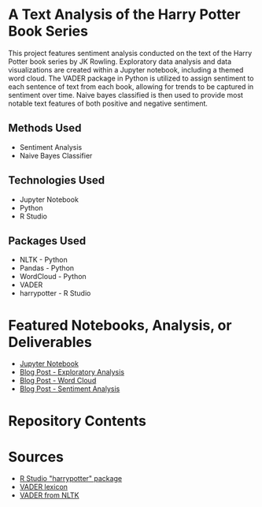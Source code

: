 # A Text Analysis of the Harry Potter Book Series
This project features sentiment analysis conducted on the text of the Harry Potter book series by JK Rowling. Exploratory data analysis and data visualizations are created within a Jupyter notebook, including a themed word cloud. The VADER package in Python is utilized to assign sentiment to each sentence of text from each book, allowing for trends to be captured in sentiment over time. Naive bayes classified is then used to provide most notable text features of both positive and negative sentiment.

## Methods Used
* Sentiment Analysis
* Naive Bayes Classifier

## Technologies Used
* Jupyter Notebook
* Python
* R Studio

## Packages Used
* NLTK - Python
* Pandas - Python
* WordCloud - Python
* VADER
* harrypotter - R Studio

# Featured Notebooks, Analysis, or Deliverables
* [Jupyter Notebook](https://github.com/ErikaJacobs/Harry-Potter-Text-Mining/blob/master/HP_Text_Mining.ipynb)
* [Blog Post - Exploratory Analysis](https://erikajacobs.netlify.com/post/speaking-parseltongue-to-python/)
* [Blog Post - Word Cloud](https://erikajacobs.netlify.com/post/harry-potter-and-the-learning-of-wordcloud/)
* [Blog Post - Sentiment Analysis](https://erikajacobs.netlify.com/post/mood-harry-potter/)

# Repository Contents


# Sources
* [R Studio "harrypotter" package](https://github.com/bradleyboehmke/harrypotter)
* [VADER lexicon](https://www.kaggle.com/nltkdata/vader-lexicon)
* [VADER from NLTK](https://www.nltk.org/api/nltk.sentiment.html)
